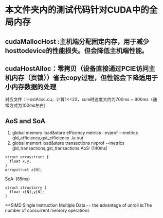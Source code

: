 # 本文件夹内的测试代码针对CUDA中的全局内存
## cudaMallocHost :主机端分配固定内存，用于减少hosttodevice的性能损失。但会降低主机端性能。
## cudaHostAlloc：零拷贝（设备直接通过PCIE访问主机内存（页锁））省去copy过程，但性能会下降适用于小内存数据的处理
对应文件：HostAlloc.cu，计算1<<20，sum时速度大约为700ms ~ 800ms（通常方式为100ms左右）

## AoS and SoA
1. global memory load&store efficency metrics : nvprof --metrics gld_efficiency,gst_efficiency ./a.out
2. global memort load&store transactions nvprof --metrics gld_transactions,gst_transactions
AoS: (140ms)
``` 
struct arraystruct {
  float x,y;
}
arraystruct a[N];
```
SoA: (85ms)
```
struct structarry {
  float x[N],y[N];
}
```
==SIMD:Single Instruction Multiple Data==
the advantage of unroll is:The number of concurrent memory operations






